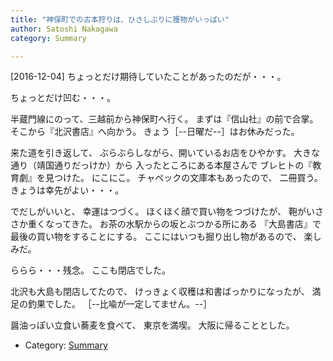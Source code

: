 ```yaml
---
title: "神保町での古本狩りは、ひさしぶりに獲物がいっぱい"
author: Satoshi Nakagawa
category: Summary

---
```


[2016-12-04]  ちょっとだけ期待していたことがあったのだが・・・。

 ちょっとだけ凹む・・・。

 半蔵門線にのって、三越前から神保町へ行く。
まずは『信山社』の前で合掌。
そこから『北沢書店』へ向かう。
きょう［--日曜だ--］はお休みだった。

 来た道を引き返して、
ぶらぶらしながら、開いているお店をひやかす。
大きな通り（靖国通りだっけか）から
入ったところにある本屋さんで
ブレヒトの『教育劇』を見つけた。
にこにこ。
チャペックの文庫本もあったので、
二冊買う。
きょうは幸先がよい・・・。

 でだしがいいと、
幸運はつづく。
ほくほく顔で買い物をつづけたが、
鞄がいささか重くなってきた。
お茶の水駅からの坂とぶつかる所にある
『大島書店』で最後の買い物をすることにする。
ここにはいつも掘り出し物があるので、
楽しみだ。

 ららら・・・残念。
ここも閉店でした。

 北沢も大島も閉店してたので、
けっきょく収穫は和書ばっかりになったが、
満足の釣果でした。
［--比喩が一定してません。--］

 醤油っぽい立食い蕎麦を食べて、
東京を満喫。
大阪に帰ることとした。

- Category: [Summary](/categories.html#Summary)

